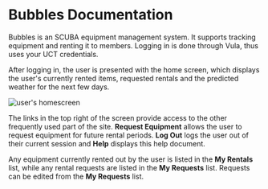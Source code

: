 # Bubbles Documentation

Bubbles is an SCUBA equipment management system. It supports tracking equipment
and renting it to members. Logging in is done through Vula, thus uses your
UCT credentials.

After logging in, the user is presented with the home screen, which displays the
user's currently rented items, requested rentals and the predicted weather for
the next few days.

![user's homescreen](/static/img/user_index.png "User's Homescreen")

The links in the top right of the screen provide access to the other frequently
used part of the site. **Request Equipment** allows the user to request
equipment for future rental periods. **Log Out** logs the user out of their
current session and **Help** displays this help document.

Any equipment currently rented out by the user is listed in the **My Rentals**
list, while any rental requests are listed in the **My Requests** list. Requests
can be edited from the **My Requests** list.
